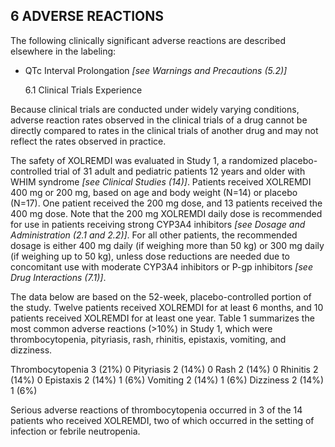 ## 6 ADVERSE REACTIONS

The following clinically significant adverse reactions are described elsewhere in the labeling:

- QTc Interval Prolongation _[see Warnings and Precautions (5.2)]_

  6.1 Clinical Trials Experience

Because clinical trials are conducted under widely varying conditions, adverse reaction rates observed in the clinical trials of a drug cannot be directly compared to rates in the clinical trials of another drug and may not reflect the rates observed in practice.

The safety of XOLREMDI was evaluated in Study 1, a randomized placebo-controlled trial of 31 adult and pediatric patients 12 years and older with WHIM syndrome _[see Clinical Studies (14)]_. Patients received XOLREMDI 400 mg or 200 mg, based on age and body weight (N=14) or placebo (N=17). One patient received the 200 mg dose, and 13 patients received the 400 mg dose. Note that the 200 mg XOLREMDI daily dose is recommended for use in patients receiving strong CYP3A4 inhibitors _[see Dosage and Administration (2.1 and 2.2)]_. For all other patients, the recommended dosage is either 400 mg daily (if weighing more than 50 kg) or 300 mg daily (if weighing up to 50 kg), unless dose reductions are needed due to concomitant use with moderate CYP3A4 inhibitors or P-gp inhibitors _[see Drug Interactions (7.1)]_.

The data below are based on the 52-week, placebo-controlled portion of the study. Twelve patients received XOLREMDI for at least 6 months, and 10 patients received XOLREMDI for at least one year. Table 1 summarizes the most common adverse reactions (>10%) in Study 1, which were thrombocytopenia, pityriasis, rash, rhinitis, epistaxis, vomiting, and dizziness.

Thrombocytopenia 3 (21%) 0 Pityriasis 2 (14%) 0 Rash 2 (14%) 0 Rhinitis 2 (14%) 0 Epistaxis 2 (14%) 1 (6%) Vomiting 2 (14%) 1 (6%) Dizziness 2 (14%) 1 (6%)

Serious adverse reactions of thrombocytopenia occurred in 3 of the 14 patients who received XOLREMDI, two of which occurred in the setting of infection or febrile neutropenia.
